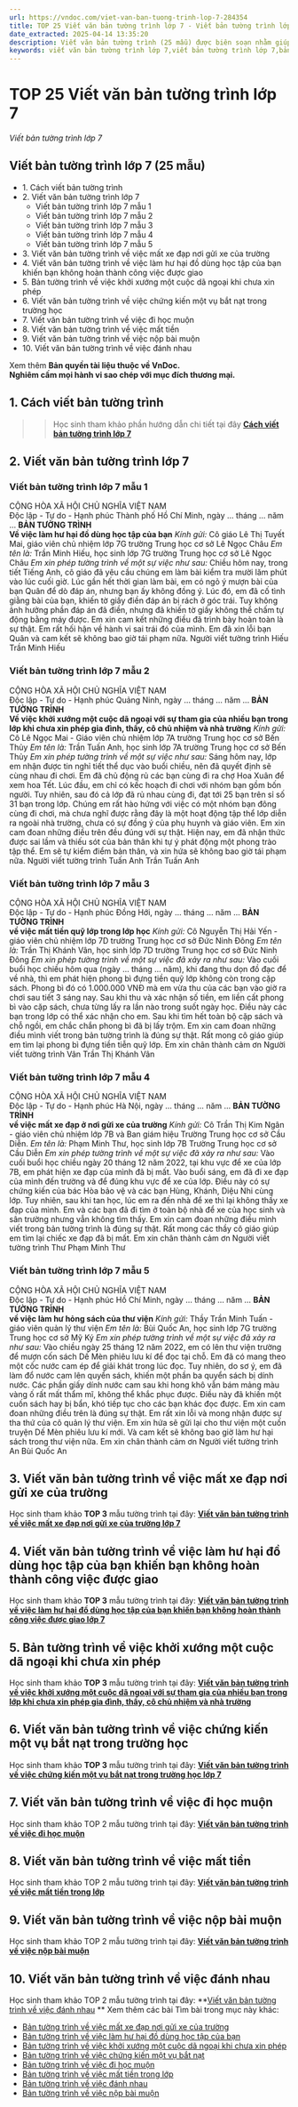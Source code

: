 ```yaml
---
url: https://vndoc.com/viet-van-ban-tuong-trinh-lop-7-284354
title: TOP 25 Viết văn bản tường trình lớp 7 - Viết bản tường trình lớp 7 - VnDoc.com
date_extracted: 2025-04-14 13:35:20
description: Viết văn bản tường trình (25 mẫu) được biên soạn nhằm giúp các em HS đạt kết quả tốt trong quá trình làm bài tập và học tập môn Ngữ văn lớp 7.
keywords: viết văn bản tường trình lớp 7,viết bản tường trình lớp 7,bản tường trình,viết bản tường trình,viết văn bản tường trình,bản tường trình lớp 7,viết văn bản tường trình về việc mất xe đạp nơi gửi xe của trường,Viết văn bản tường trình về việc làm hư hại đồ dùng học tập của bạn khiến bạn không hoàn thành công việc được giao,viết văn bản tường trình về việc chứng kiến một vụ bắt nạt trong trường học,Viết văn bản tường trình về việc làm hư hại đồ dùng học tập của bạn
---
```


# TOP 25 Viết văn bản tường trình lớp 7
 _Viết bản tường trình lớp 7_
## **Viết bản tường trình lớp 7 \(25 mẫu\)**
  * 1\. Cách viết bản tường trình
  * 2\. Viết văn bản tường trình lớp 7
    * Viết bản tường trình lớp 7 mẫu 1
    * Viết bản tường trình lớp 7 mẫu 2
    * Viết bản tường trình lớp 7 mẫu 3
    * Viết bản tường trình lớp 7 mẫu 4
    * Viết bản tường trình lớp 7 mẫu 5
  * 3\. Viết văn bản tường trình về việc mất xe đạp nơi gửi xe của trường
  * 4\. Viết văn bản tường trình về việc làm hư hại đồ dùng học tập của bạn khiến bạn không hoàn thành công việc được giao
  * 5\. Bản tường trình về việc khởi xướng một cuộc dã ngoại khi chưa xin phép
  * 6\. Viết văn bản tường trình về việc chứng kiến một vụ bắt nạt trong trường học
  * 7\. Viết văn bản tường trình về việc đi học muộn
  * 8\. Viết văn bản tường trình về việc mất tiền
  * 9\. Viết văn bản tường trình về việc nộp bài muộn
  * 10\. Viết văn bản tường trình về việc đánh nhau

Xem thêm
**Bản quyền tài liệu thuộc về VnDoc.   
Nghiêm cấm mọi hành vi sao chép với mục đích thương mại.**
## **1\. Cách viết bản tường trình**
>> Học sinh tham khảo phần hướng dẫn chi tiết tại đây **[Cách viết bản tường trình lớp 7](<https://vndoc.com/cach-viet-ban-tuong-trinh-lop-7-284350>)**
## **2\. Viết văn bản tường trình lớp 7**
### **Viết bản tường trình lớp 7 mẫu 1**
CỘNG HÒA XÃ HỘI CHỦ NGHĨA VIỆT NAM  
Độc lập - Tự do - Hạnh phúc
Thành phố Hồ Chí Minh, ngày … tháng … năm …
**BẢN TƯỜNG TRÌNH**  
**Về việc làm hư hại đồ dùng học tập của bạn**
 _Kính gửi:_ Cô giáo Lê Thị Tuyết Mai, giáo viên chủ nhiệm lớp 7G trường Trung học cơ sở Lê Ngọc Châu
 _Em tên là:_ Trần Minh Hiếu, học sinh lớp 7G trường Trung học cơ sở Lê Ngọc Châu
 _Em xin phép tường trình về một sự việc như sau:_
Chiều hôm nay, trong tiết Tiếng Anh, cô giáo đã yêu cầu chúng em làm bài kiểm tra mười lăm phút vào lúc cuối giờ. Lúc gần hết thời gian làm bài, em có ngỏ ý mượn bài của bạn Quân để dò đáp án, nhưng bạn ấy không đồng ý. Lúc đó, em đã cố tình giằng bài của bạn, khiến tờ giấy điền đáp án bị rách ở góc trái. Tuy không ảnh hưởng phần đáp án đã điền, nhưng đã khiến tờ giấy không thể chấm tự động bằng máy được.
Em xin cam kết những điều đã trình bày hoàn toàn là sự thật. Em rất hối hận về hành vi sai trái đó của mình. Em đã xin lỗi bạn Quân và cam kết sẽ không bao giờ tái phạm nữa.
Người viết tường trình
Hiếu
Trần Minh Hiếu
### **Viết bản tường trình lớp 7 mẫu 2**
CỘNG HÒA XÃ HỘI CHỦ NGHĨA VIỆT NAM  
Độc lập - Tự do - Hạnh phúc
Quảng Ninh, ngày ... tháng ... năm ...
**BẢN TƯỜNG TRÌNH**  
**Về việc khởi xướng một cuộc dã ngoại với sự tham gia của nhiều bạn trong lớp khi chưa xin phép gia đình, thầy, cô chủ nhiệm và nhà trường**
 _Kính gửi:_ Cô Lê Ngọc Mai - Giáo viên chủ nhiệm lớp 7A trường Trung học cơ sở Bến Thủy
 _Em tên là:_ Trần Tuấn Anh, học sinh lớp 7A trường Trung học cơ sở Bến Thủy
 _Em xin phép tường trình về một sự việc như sau:_
Sáng hôm nay, lớp em nhận được tin nghỉ tiết thể dục vào buổi chiều, nên đã quyết định sẽ cùng nhau đi chơi. Em đã chủ động rủ các bạn cùng đi ra chợ Hoa Xuân để xem hoa Tết. Lúc đầu, em chỉ có kếc hoạch đi chơi với nhóm bạn gồm bốn người. Tuy nhiên, sau đó cả lớp đã rủ nhau cùng đi, đạt tới 25 bạn trên sỉ số 31 bạn trong lớp. Chúng em rất hào hứng với việc có một nhóm bạn đông cùng đi chơi, mà chưa nghĩ được rằng đây là một hoạt động tập thể lớp diễn ra ngoài nhà trường, chưa có sự đồng ý của phụ huynh và giáo viên.
Em xin cam đoan những điều trên đều đúng với sự thật. Hiện nay, em đã nhận thức được sai lầm và thiếu sót của bản thân khi tự ý phát động một phong trào tập thể. Em sẽ tự kiểm điểm bản thân, và xin hứa sẽ không bao giờ tái phạm nữa.
Người viết tường trình
Tuấn Anh
Trần Tuấn Anh
### **Viết bản tường trình lớp 7 mẫu 3**
CỘNG HÒA XÃ HỘI CHỦ NGHĨA VIỆT NAM   
Độc lập - Tự do - Hạnh phúc
Đồng Hới, ngày … tháng … năm …
**BẢN TƯỜNG TRÌNH**   
**về việc mất tiền quỹ lớp trong lớp học**
 _Kính gửi:_ Cô Nguyễn Thị Hải Yến - giáo viên chủ nhiệm lớp 7D trường Trung học cơ sở Đức Ninh Đông
 _Em tên là:_ Trần Thị Khánh Vân, học sinh lớp 7D trường Trung học cơ sở Đức Ninh Đông
 _Em xin phép tường trình về một sự việc đã xảy ra như sau:_
Vào cuối buổi học chiều hôm qua \(ngày ... tháng ... năm\), khi đang thu dọn đồ đạc để về nhà, thì em phát hiện phong bì đựng tiền quỹ lớp không còn trong cặp sách. Phong bì đó có 1.000.000 VNĐ mà em vừa thu của các bạn vào giờ ra chơi sau tiết 3 sáng nay. Sau khi thu và xác nhận số tiền, em liền cất phong bì vào cặp sách, chưa từng lấy ra lần nào trong suốt ngày học. Điều này các bạn trong lớp có thể xác nhận cho em. Sau khi tìm hết toàn bộ cặp sách và chỗ ngồi, em chắc chắn phong bì đã bị lấy trộm.
Em xin cam đoan những điều mình viết trong bản tường trình là đúng sự thật. Rất mong cô giáo giúp em tìm lại phong bì đựng tiền tiễn quỹ lớp.
Em xin chân thành cảm ơn
Người viết tường trình
Vân
Trần Thị Khánh Vân
### **Viết bản tường trình lớp 7 mẫu 4**
CỘNG HÒA XÃ HỘI CHỦ NGHĨA VIỆT NAM   
Độc lập - Tự do - Hạnh phúc
Hà Nội, ngày … tháng … năm …
**BẢN TƯỜNG TRÌNH**   
**về việc mất xe đạp ở nơi gửi xe của trường**
 _Kính gửi:_ Cô Trần Thị Kim Ngân - giáo viên chủ nhiệm lớp 7B và Ban giám hiệu Trường Trung học cơ sở Cầu Diễn.
_Em tên là:_ Phạm Minh Thư, học sinh lớp 7B Trường Trung học cơ sở Cầu Diễn
 _Em xin phép tường trình về một sự việc đã xảy ra như sau:_
Vào cuối buổi học chiều ngày 20 tháng 12 năm 2022, tại khu vực để xe của lớp 7B, em phát hiện xe đạp của mình đã bị mất. Vào buổi sáng, em đã đi xe đạp của mình đến trường và để đúng khu vực để xe của lớp. Điều này có sự chứng kiến của bác Hòa bảo vệ và các bạn Hùng, Khánh, Diệu Nhi cùng lớp. Tuy nhiên, sau khi tan học, lúc em ra đến nhà để xe thì lại không thấy xe đạp của mình. Em và các bạn đã đi tìm ở toàn bộ nhà để xe của học sinh và sân trường nhưng vẫn không tìm thấy.
Em xin cam đoan những điều mình viết trong bản tường trình là đúng sự thật. Rất mong các thầy cô giáo giúp em tìm lại chiếc xe đạp đã bị mất.
Em xin chân thành cảm ơn
Người viết tường trình
Thư
Phạm Minh Thư
### **Viết bản tường trình lớp 7 mẫu 5**
CỘNG HÒA XÃ HỘI CHỦ NGHĨA VIỆT NAM   
Độc lập - Tự do - Hạnh phúc
Hồ Chí Minh, ngày … tháng … năm …
**BẢN TƯỜNG TRÌNH**   
**về việc làm hư hỏng sách của thư viện**
 _Kính gửi:_ Thầy Trần Minh Tuấn - giáo viên quản lý thư viện
 _Em tên là:_ Bùi Quốc An, học sinh lớp 7G trường Trung học cơ sở Mỹ Ký
 _Em xin phép tường trình về một sự việc đã xảy ra như sau:_
Vào chiều ngày 25 tháng 12 năm 2022, em có lên thư viện trường để mượn cốn sách Dế Mèn phiêu lưu kí để đọc tại chỗ. Em đã có mang theo một cốc nước cam ép để giải khát trong lúc đọc. Tuy nhiên, do sơ ý, em đã làm đổ nước cam lên quyển sách, khiến một phần ba quyển sách bị dính nước. Các phần giấy dính nước cam sau khi hong khô vẫn bám mảng màu vàng ố rất mất thẩm mĩ, không thể khắc phục được. Điều này đã khiến một cuốn sách hay bị bẩn, khó tiếp tục cho các bạn khác đọc được.
Em xin cam đoan những điều trên là đúng sự thật. Em rất xin lỗi và mong nhận được sự tha thứ của cô quản lý thư viện. Em xin hứa sẽ gửi lại cho thư viện một cuốn truyện Dế Mèn phiêu lưu kí mới. Và cam kết sẽ không bao giờ làm hư hại sách trong thư viện nữa.
Em xin chân thành cảm ơn
Người viết tường trình
An
Bùi Quốc An
## **3\. Viết văn bản tường trình về việc mất xe đạp nơi gửi xe của trường**
Học sinh tham khảo **TOP 3** mẫu tường trình tại đây: **[Viết văn bản tường trình về việc mất xe đạp nơi gửi xe của trường lớp 7](<https://vndoc.com/viet-van-ban-tuong-trinh-ve-viec-mat-xe-dap-noi-gui-xe-cua-truong-lop-7-284358>)**
## **4\. Viết văn bản tường trình về việc làm hư hại đồ dùng học tập của bạn khiến bạn không hoàn thành công việc được giao**
Học sinh tham khảo **TOP 3** mẫu tường trình tại đây: **[Viết văn bản tường trình về việc làm hư hại đồ dùng học tập của bạn khiến bạn không hoàn thành công việc được giao lớp 7](<https://vndoc.com/viet-van-ban-tuong-trinh-ve-viec-lam-hu-hai-do-dung-hoc-tap-cua-ban-lop-7-284359>)**
## **5\. Bản tường trình về việc khởi xướng một cuộc dã ngoại khi chưa xin phép**
Học sinh tham khảo **TOP 3** mẫu tường trình tại đây: **[Viết văn bản tường trình về việc khởi xướng một cuộc dã ngoại với sự tham gia của nhiều bạn trong lớp khi chưa xin phép gia đình, thầy, cô chủ nhiệm và nhà trường](<https://vndoc.com/viet-van-ban-tuong-trinh-ve-viec-khoi-xuong-mot-cuoc-da-ngoai-khi-chua-xin-phep-lop-7-284361>)**
## **6\. Viết văn bản tường trình về việc chứng kiến một vụ bắt nạt trong trường học**
Học sinh tham khảo **TOP 3** mẫu tường trình tại đây: **[Viết văn bản tường trình về việc chứng kiến một vụ bắt nạt trong trường học lớp 7](<https://vndoc.com/viet-van-ban-tuong-trinh-ve-viec-chung-kien-mot-vu-bat-nat-trong-truong-hoc-lop-7-284362>)**
## **7\. Viết văn bản tường trình về việc đi học muộn**
Học sinh tham khảo TOP 2 mẫu tường trình tại đây: **[Viết văn bản tường trình về việc đi học muộn](<https://vndoc.com/viet-van-ban-tuong-trinh-ve-viec-di-hoc-muon-lop-7-311620>)**
## **8\. Viết văn bản tường trình về việc mất tiền**
Học sinh tham khảo TOP 2 mẫu tường trình tại đây: **[Viết văn bản tường trình về việc mất tiền trong lớp](<https://vndoc.com/viet-van-ban-tuong-trinh-ve-viec-mat-tien-trong-lop-311621>)**
## **9\. Viết văn bản tường trình về việc nộp bài muộn**
Học sinh tham khảo TOP 2 mẫu tường trình tại đây: **[Viết văn bản tường trình về việc nộp bài muộn](<https://vndoc.com/viet-van-ban-tuong-trinh-ve-viec-nop-bai-muon-lop-7-311623>)**
## **10\. Viết văn bản tường trình về việc đánh nhau**
Học sinh tham khảo TOP 2 mẫu tường trình tại đây: **[Viết văn bản tường trình về việc đánh nhau](<https://vndoc.com/viet-van-ban-tuong-trinh-ve-viec-danh-nhau-lop-7-311622>) **
Xem thêm các bài Tìm bài trong mục này khác:
  * [Bản tường trình về việc mất xe đạp nơi gửi xe của trường](</viet-van-ban-tuong-trinh-ve-viec-mat-xe-dap-noi-gui-xe-cua-truong-lop-7-284358>)
  * [Bản tường trình về việc làm hư hại đồ dùng học tập của bạn](</viet-van-ban-tuong-trinh-ve-viec-lam-hu-hai-do-dung-hoc-tap-cua-ban-lop-7-284359>)
  * [Bản tường trình về việc khởi xướng một cuộc dã ngoại khi chưa xin phép](</viet-van-ban-tuong-trinh-ve-viec-khoi-xuong-mot-cuoc-da-ngoai-khi-chua-xin-phep-lop-7-284361>)
  * [Bản tường trình về việc chứng kiến một vụ bắt nạt](</viet-van-ban-tuong-trinh-ve-viec-chung-kien-mot-vu-bat-nat-trong-truong-hoc-lop-7-284362>)
  * [Bản tường trình về việc đi học muộn](</viet-van-ban-tuong-trinh-ve-viec-di-hoc-muon-lop-7-311620>)
  * [Bản tường trình về việc mất tiền trong lớp](</viet-van-ban-tuong-trinh-ve-viec-mat-tien-trong-lop-311621>)
  * [Bản tường trình về việc đánh nhau](</viet-van-ban-tuong-trinh-ve-viec-danh-nhau-lop-7-311622>)
  * [Bản tường trình về việc nộp bài muộn](</viet-van-ban-tuong-trinh-ve-viec-nop-bai-muon-lop-7-311623>)

